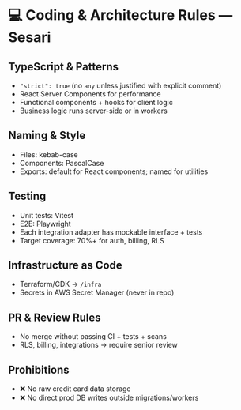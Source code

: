 # 💻 Coding & Architecture Rules — Sesari

## TypeScript & Patterns
- `"strict": true` (no `any` unless justified with explicit comment)
- React Server Components for performance
- Functional components + hooks for client logic
- Business logic runs server-side or in workers

## Naming & Style
- Files: kebab-case
- Components: PascalCase
- Exports: default for React components; named for utilities

## Testing
- Unit tests: Vitest
- E2E: Playwright
- Each integration adapter has mockable interface + tests
- Target coverage: 70%+ for auth, billing, RLS

## Infrastructure as Code
- Terraform/CDK → `/infra`
- Secrets in AWS Secret Manager (never in repo)

## PR & Review Rules
- No merge without passing CI + tests + scans
- RLS, billing, integrations → require senior review

## Prohibitions
- ❌ No raw credit card data storage
- ❌ No direct prod DB writes outside migrations/workers
